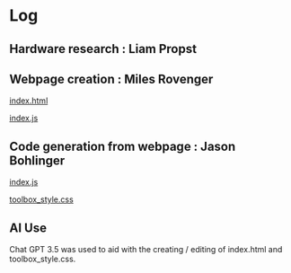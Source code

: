 # Log

## Hardware research : Liam Propst

## Webpage creation : Miles Rovenger

[index.html](https://github.com/jasonbohlinger/cpsc354RCCar/blob/main/design-blocks/index.html)

[index.js](https://github.com/jasonbohlinger/cpsc354RCCar/blob/main/design-blocks/index.js)

## Code generation from webpage : Jason Bohlinger

[index.js](https://github.com/jasonbohlinger/cpsc354RCCar/blob/main/design-blocks/index.js)

[toolbox_style.css](https://github.com/jasonbohlinger/cpsc354RCCar/blob/main/design-blocks/toolbox_style.css)

## AI Use

Chat GPT 3.5 was used  to aid with the creating / editing of index.html and toolbox_style.css.